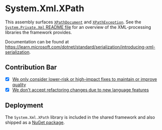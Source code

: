 # System.Xml.XPath
This assembly surfaces [`XPathDocument`](https://learn.microsoft.com/dotnet/api/system.xml.xpath.xpathdocument) and [`XPathException`](https://learn.microsoft.com/dotnet/api/system.xml.xpath.xpathexception). See the [`System.Private.Xml` README file](../System.Private.Xml/README.md) for an overview of the XML-processing libraries the framework provides.

Documentation can be found at https://learn.microsoft.com/dotnet/standard/serialization/introducing-xml-serialization.

## Contribution Bar
- [x] [We only consider lower-risk or high-impact fixes to maintain or improve quality](../../libraries/README.md#primary-bar)
- [x] [We don't accept refactoring changes due to new language features](../../libraries/README.md#secondary-bars)

## Deployment
The `System.Xml.XPath` library is included in the shared framework and also shipped as a [NuGet package](https://www.nuget.org/packages/System.Xml.XPath).